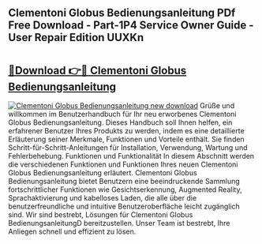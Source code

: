 ## Clementoni Globus Bedienungsanleitung PDf Free Download - Part-1P4 Service Owner Guide - User Repair Edition UUXKn

# <h2><a href="http://df41dln.blite.top/?on=Clementoni+Globus+Bedienungsanleitung">🔗Download 👉🔴 Clementoni Globus Bedienungsanleitung</a></h2>

[![Clementoni Globus Bedienungsanleitung new download](https://i.imgur.com/lujVjoI.png)](http://df41dln.blite.top/?on=Clementoni+Globus+Bedienungsanleitung)
Grüße und willkommen im Benutzerhandbuch für Ihr neu erworbenes Clementoni Globus Bedienungsanleitung. Dieses Handbuch soll Ihnen helfen, ein erfahrener Benutzer Ihres Produkts zu werden, indem es eine detaillierte Erläuterung seiner Merkmale, Funktionen und Vorteile enthält. Sie finden Schritt-für-Schritt-Anleitungen für Installation, Verwendung, Wartung und Fehlerbehebung. Funktionen und Funktionalität In diesem Abschnitt werden die verschiedenen Funktionen und Funktionen Ihres neuen Clementoni Globus Bedienungsanleitung erläutert. Clementoni Globus Bedienungsanleitung bietet Benutzern eine beeindruckende Sammlung fortschrittlicher Funktionen wie Gesichtserkennung, Augmented Reality, Sprachaktivierung und kabelloses Laden, die alle über die benutzerfreundliche und intuitive Benutzeroberfläche leicht zugänglich sind. Wir sind bestrebt, Lösungen für Clementoni Globus BedienungsanleitungD bereitzustellen. Unser Team ist bestrebt, Ihre Anliegen schnell und effizient zu lösen.

